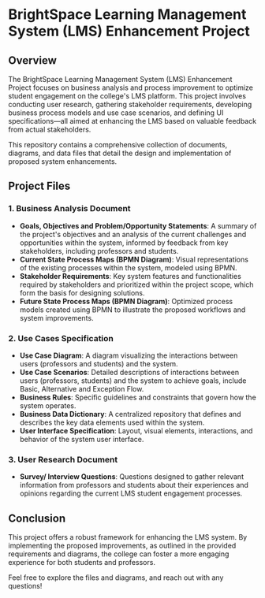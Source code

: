 # BrightSpace Learning Management System (LMS) Enhancement Project

## Overview
The BrightSpace Learning Management System (LMS) Enhancement Project focuses on business analysis and process improvement to optimize student engagement on the college's LMS platform. This project involves conducting user research, gathering stakeholder requirements, developing business process models and use case scenarios, and defining UI specifications—all aimed at enhancing the LMS based on valuable feedback from actual stakeholders.

This repository contains a comprehensive collection of documents, diagrams, and data files that detail the design and implementation of proposed system enhancements.

## Project Files

### 1. Business Analysis Document
- **Goals, Objectives and Problem/Opportunity Statements**: A summary of the project's objectives and an analysis of the current challenges and opportunities within the system, informed by feedback from key stakeholders, including professors and students.
- **Current State Process Maps (BPMN Diagram)**: Visual representations of the existing processes within the system, modeled using BPMN. 
- **Stakeholder Requirements**: Key system features and functionalities required by stakeholders and prioritized within the project scope, which form the basis for designing solutions.
- **Future State Process Maps (BPMN Diagram)**: Optimized process models created using BPMN to illustrate the proposed workflows and system improvements. 

### 2. Use Cases Specification
- **Use Case Diagram**: A diagram visualizing the interactions between users (professors and students) and the system.
- **Use Case Scenarios**: Detailed descriptions of interactions between users (professors, students) and the system to achieve goals, include Basic, Alternative and Exception Flow. 
- **Business Rules**: Specific guidelines and constraints that govern how the system operates.
- **Business Data Dictionary**: A centralized repository that defines and describes the key data elements used within the system.
- **User Interface Specification**: Layout, visual elements, interactions, and behavior of the system user interface. 

### 3. User Research Document
- **Survey/ Interview Questions**: Questions designed to gather relevant information from professors and students about their experiences and opinions regarding the current LMS student engagement processes. 

## Conclusion
This project offers a robust framework for enhancing the LMS system. By implementing the proposed improvements, as outlined in the provided requirements and diagrams, the college can foster a more engaging experience for both students and professors.

Feel free to explore the files and diagrams, and reach out with any questions!
